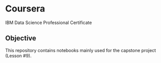 # Coursera
IBM Data Science Professional Certificate

## Objective
This repository contains notebooks mainly used for the capstone project (Lesson #9).
